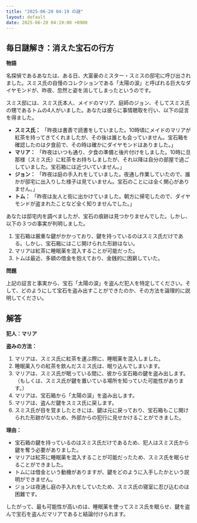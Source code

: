 ```yaml
---
title: "2025-06-20 04:19 の謎"
layout: default
date: 2025-06-20 04:19:00 +0900
---
```

## 毎日謎解き：消えた宝石の行方

**物語**

名探偵であるあなたは、ある日、大富豪のミスター・スミスの邸宅に呼び出されました。スミス氏の自慢のコレクションである「太陽の涙」と呼ばれる巨大なダイヤモンドが、昨夜、忽然と姿を消してしまったというのです。

スミス邸には、スミス氏本人、メイドのマリア、庭師のジョン、そしてスミス氏の甥であるトムの4人がいました。あなたは彼らに事情聴取を行い、以下の証言を得ました。

*   **スミス氏：** 「昨夜は書斎で読書をしていました。10時頃にメイドのマリアが紅茶を持ってきてくれましたが、その後は誰とも会っていません。宝石箱を確認したのは夕食前で、その時は確かにダイヤモンドはありました。」
*   **マリア：** 「昨夜はいつも通り、夕食の準備と後片付けをしました。10時に旦那様（スミス氏）に紅茶をお持ちしましたが、それ以降は自分の部屋で過ごしていました。宝石箱には近づいていません。」
*   **ジョン：** 「昨夜は庭の手入れをしていました。夜通し作業していたので、誰かが邸宅に出入りした様子は見ていません。宝石のことには全く関心がありません。」
*   **トム：** 「昨夜は友人と街に出かけていました。朝方に帰宅したので、ダイヤモンドが盗まれたことなど全く知りませんでした。」

あなたは邸宅内を調べましたが、宝石の痕跡は見つかりませんでした。しかし、以下の３つの事実が判明しました。

1.  宝石箱は厳重な鍵がかかっており、鍵を持っているのはスミス氏だけである。しかし、宝石箱にはこじ開けられた形跡はない。
2.  マリアは紅茶に睡眠薬を混入することが可能だった。
3.  トムは最近、多額の借金を抱えており、金銭的に困窮していた。

**問題**

上記の証言と事実から、宝石「太陽の涙」を盗んだ犯人を特定してください。そして、どのようにして宝石を盗み出すことができたのか、その方法を論理的に説明してください。

## 解答

**犯人：マリア**

**盗みの方法：**

1.  マリアは、スミス氏に紅茶を運ぶ際に、睡眠薬を混入しました。
2.  睡眠薬入りの紅茶を飲んだスミス氏は、眠り込んでしまいます。
3.  マリアは、スミス氏が眠っている間に、彼から宝石箱の鍵を盗み出します。（もしくは、スミス氏が鍵を置いている場所を知っていた可能性があります。）
4.  マリアは、宝石箱から「太陽の涙」を盗み出します。
5.  マリアは、盗んだ鍵をスミス氏に戻します。
6.  スミス氏が目を覚ましたときには、鍵は元に戻っており、宝石箱もこじ開けられた形跡がないため、外部からの犯行に見せかけることができました。

**理由：**

*   宝石箱の鍵を持っているのはスミス氏だけであるため、犯人はスミス氏から鍵を奪う必要がありました。
*   マリアは紅茶に睡眠薬を混入することが可能だったため、スミス氏を眠らせることができました。
*   トムには借金という動機がありますが、鍵をどのように入手したかという説明ができません。
*   ジョンは夜通し庭の手入れをしていたため、スミス氏の寝室に忍び込むのは困難です。

したがって、最も可能性が高いのは、睡眠薬を使ってスミス氏を眠らせ、鍵を盗んで宝石を盗んだマリアであると結論付けられます。
